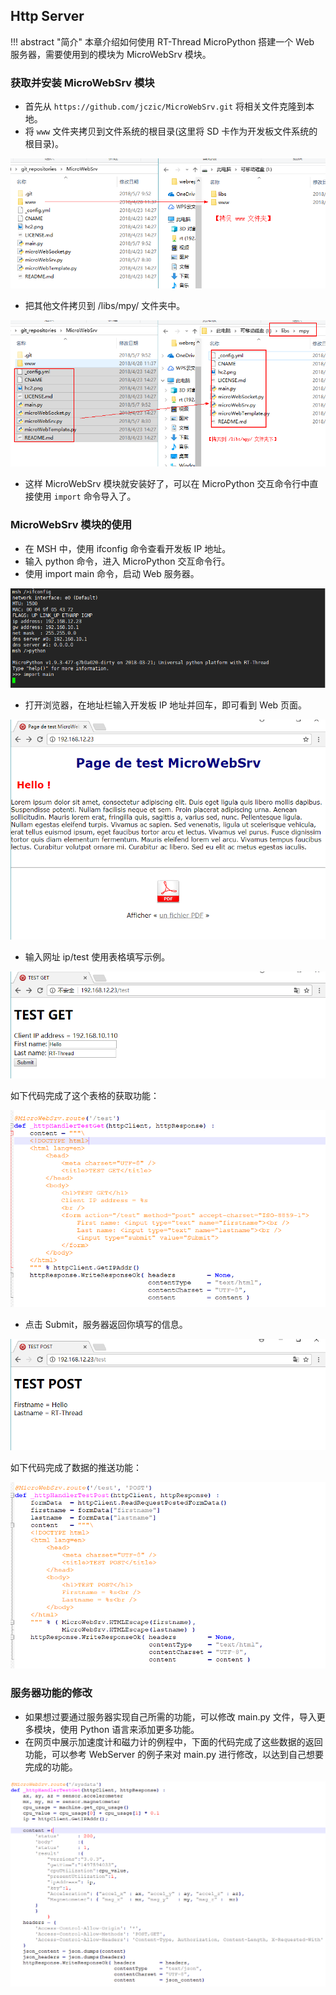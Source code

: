 ## Http Server

!!! abstract "简介"
    本章介绍如何使用 RT-Thread MicroPython 搭建一个 Web 服务器，需要使用到的模块为 MicroWebSrv 模块。

### 获取并安装 MicroWebSrv 模块 
- 首先从 `https://github.com/jczic/MicroWebSrv.git` 将相关文件克隆到本地。
- 将 `www` 文件夹拷贝到文件系统的根目录(这里将 SD 卡作为开发板文件系统的根目录)。

![1525674983856](../figures/copy_www_dir.png)

- 把其他文件拷贝到 /libs/mpy/ 文件夹中。

![1525675205931](../figures/copy_webser_othres_dir.png)

- 这样 MicroWebSrv 模块就安装好了，可以在 MicroPython 交互命令行中直接使用 `import` 命令导入了。

### MicroWebSrv 模块的使用

- 在 MSH 中，使用 ifconfig 命令查看开发板 IP 地址。
- 输入 python 命令，进入 MicroPython 交互命令行。
- 使用 import main 命令，启动 Web 服务器。

![1525659036361](../figures/import_start.png)

- 打开浏览器，在地址栏输入开发板 IP 地址并回车，即可看到 Web 页面。

![1525659139123](../figures/open_web_page.png)

- 输入网址 ip/test 使用表格填写示例。

![1525659204069](../figures/use_test_func.png)

如下代码完成了这个表格的获取功能：

![1525770427295](../figures/get_test.png)

- 点击 Submit，服务器返回你填写的信息。

![1525659232565](../figures/use_submit.png)

如下代码完成了数据的推送功能：

![1525770467078](../figures/push_test.png)

### 服务器功能的修改

- 如果想过要通过服务器实现自己所需的功能，可以修改 main.py 文件，导入更多模块，使用 Python 语言来添加更多功能。
- 在网页中展示加速度计和磁力计的例程中，下面的代码完成了这些数据的返回功能，可以参考 WebServer 的例子来对 main.py 进行修改，以达到自己想要完成的功能。

![1525770559437](../figures/change_server_fuction.png)